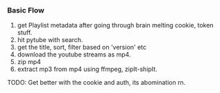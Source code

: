 ### Basic Flow
1. get Playlist metadata after going through brain melting cookie, token stuff.
2. hit pytube with search.
3. get the title, sort, filter based on 'version' etc
4. download the youtube streams as mp4.
5. zip mp4
6. extract mp3 from mp4 using ffmpeg, zipIt-shipIt.

TODO:
Get better with the cookie and auth, its abomination rn.
